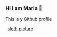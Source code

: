 ### Hi I am Maria 👋

This is y Github profile

-[sloth picture](https://comodibujar.club/wp-content/uploads/2021/02/oso-perezso-kawaii.jpg)

<!--
**Mariamikelarena/mariamikelarena** is a ✨ _special_ ✨ repository because its `README.md` (this file) appears on your GitHub profile.

- [YouTube](https://youtube.com)
